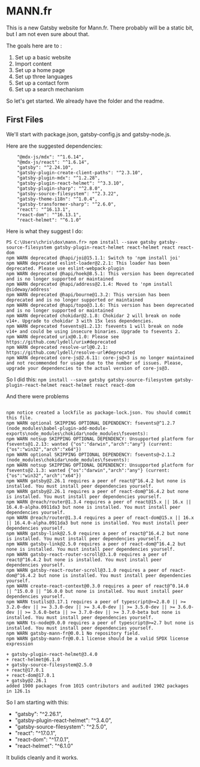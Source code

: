 # MANN.fr

This is a new Gatsby website for Mann.fr. There probably will be a static bit, but I am not even sure about that.

The goals here are to :

1. Set up a basic website
2. Import content
3. Set up a home page
4. Set up three languages
5. Set up a contact form
6. Set up a search mechanism

So let's get started. We already have the folder and the readme. 

## First Files

We'll start with package.json, gatsby-config.js and gatsby-node.js.

Here are the suggested dependencies:
```
    "@mdx-js/mdx": "^1.6.14",
    "@mdx-js/react": "^1.6.14",
    "gatsby": "^2.24.10",
    "gatsby-plugin-create-client-paths": "^2.3.10",
    "gatsby-plugin-mdx": "^1.2.28",
    "gatsby-plugin-react-helmet": "^3.3.10",
    "gatsby-plugin-sharp": "^2.8.0",
    "gatsby-source-filesystem": "^2.3.22",
    "gatsby-theme-i18n": "^1.0.4",
    "gatsby-transformer-sharp": "^2.6.0",
    "react": "^16.13.1",
    "react-dom": "^16.13.1",
    "react-helmet": "^6.1.0"
```

Here is what they suggest I do:
```
PS C:\Users\chris\dox\mann.fr> npm install --save gatsby gatsby-source-filesystem gatsby-plugin-react-helmet react-helmet react react-dom
npm WARN deprecated @hapi/joi@15.1.1: Switch to 'npm install joi'
npm WARN deprecated eslint-loader@2.2.1: This loader has been deprecated. Please use eslint-webpack-plugin
npm WARN deprecated @hapi/hoek@8.5.1: This version has been deprecated and is no longer supported or maintained
npm WARN deprecated @hapi/address@2.1.4: Moved to 'npm install @sideway/address'
npm WARN deprecated @hapi/bourne@1.3.2: This version has been deprecated and is no longer supported or maintained
npm WARN deprecated @hapi/topo@3.1.6: This version has been deprecated and is no longer supported or maintained
npm WARN deprecated chokidar@2.1.8: Chokidar 2 will break on node v14+. Upgrade to chokidar 3 with 15x less dependencies.
npm WARN deprecated fsevents@1.2.13: fsevents 1 will break on node v14+ and could be using insecure binaries. Upgrade to fsevents 2.
npm WARN deprecated urix@0.1.0: Please see https://github.com/lydell/urix#deprecated
npm WARN deprecated resolve-url@0.2.1: https://github.com/lydell/resolve-url#deprecated
npm WARN deprecated core-js@2.6.11: core-js@<3 is no longer maintained and not recommended for usage due to the number of issues. Please, upgrade your dependencies to the actual version of core-js@3.
```

So I did this: `npm install --save gatsby gatsby-source-filesystem gatsby-plugin-react-helmet react-helmet react react-dom`

And there were problems
```

npm notice created a lockfile as package-lock.json. You should commit this file.
npm WARN optional SKIPPING OPTIONAL DEPENDENCY: fsevents@^1.2.7 (node_modules\babel-plugin-add-module-exports\node_modules\chokidar\node_modules\fsevents):
npm WARN notsup SKIPPING OPTIONAL DEPENDENCY: Unsupported platform for fsevents@1.2.13: wanted {"os":"darwin","arch":"any"} (current: {"os":"win32","arch":"x64"})
npm WARN optional SKIPPING OPTIONAL DEPENDENCY: fsevents@~2.1.2 (node_modules\chokidar\node_modules\fsevents):
npm WARN notsup SKIPPING OPTIONAL DEPENDENCY: Unsupported platform for fsevents@2.1.3: wanted {"os":"darwin","arch":"any"} (current: {"os":"win32","arch":"x64"})
npm WARN gatsby@2.26.1 requires a peer of react@^16.4.2 but none is installed. You must install peer dependencies yourself.
npm WARN gatsby@2.26.1 requires a peer of react-dom@^16.4.2 but none is installed. You must install peer dependencies yourself.
npm WARN @reach/router@1.3.4 requires a peer of react@15.x || 16.x || 16.4.0-alpha.0911da3 but none is installed. You must install peer dependencies yourself.
npm WARN @reach/router@1.3.4 requires a peer of react-dom@15.x || 16.x || 16.4.0-alpha.0911da3 but none is installed. You must install peer dependencies yourself.
npm WARN gatsby-link@2.5.0 requires a peer of react@^16.4.2 but none is installed. You must install peer dependencies yourself.
npm WARN gatsby-link@2.5.0 requires a peer of react-dom@^16.4.2 but none is installed. You must install peer dependencies yourself.
npm WARN gatsby-react-router-scroll@3.1.0 requires a peer of react@^16.4.2 but none is installed. You must install peer dependencies yourself.
npm WARN gatsby-react-router-scroll@3.1.0 requires a peer of react-dom@^16.4.2 but none is installed. You must install peer dependencies yourself.
npm WARN create-react-context@0.3.0 requires a peer of react@^0.14.0 || ^15.0.0 || ^16.0.0 but none is installed. You must install peer dependencies yourself.
npm WARN tsutils@3.17.1 requires a peer of typescript@>=2.8.0 || >= 3.2.0-dev || >= 3.3.0-dev || >= 3.4.0-dev || >= 3.5.0-dev || >= 3.6.0-dev || >= 3.6.0-beta || >= 3.7.0-dev || >= 3.7.0-beta but none is installed. You must install peer dependencies yourself.
npm WARN ts-node@9.0.0 requires a peer of typescript@>=2.7 but none is installed. You must install peer dependencies yourself.
npm WARN gatsby-mann-fr@0.0.1 No repository field.
npm WARN gatsby-mann-fr@0.0.1 license should be a valid SPDX license expression

+ gatsby-plugin-react-helmet@3.4.0
+ react-helmet@6.1.0
+ gatsby-source-filesystem@2.5.0
+ react@17.0.1
+ react-dom@17.0.1
+ gatsby@2.26.1
added 1900 packages from 1015 contributors and audited 1902 packages in 126.1s
```

So I am starting with this:

   * "gatsby": "^2.26.1",
   * "gatsby-plugin-react-helmet": "^3.4.0",
   * "gatsby-source-filesystem": "^2.5.0",
   * "react": "^17.0.1",
   * "react-dom": "^17.0.1",
   * "react-helmet": "^6.1.0"

It bulids cleanly and it works.

